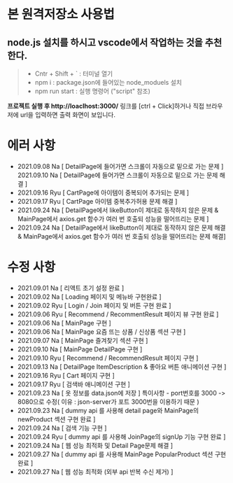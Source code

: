 # 본 원격저장소 사용법

## node.js 설치를 하시고 vscode에서 작업하는 것을 추천한다.

> - Cntr + Shift + ` : 터미널 열기
> - npm i : package.json에 들어있는 node_moduels 설치
> - npm run start : 실행 명령어 ("script" 참조)


**프로젝트 실행 후  http://loaclhost:3000/** 링크를 [ctrl + Click]하거나 직접 브라우저에 url을 입력하면 출력 화면이 보입니다.


# 에러 사항

- 2021.09.08 Na [ DetailPage에 들어가면 스크롤이 자동으로 밑으로 가는 문제 ] 2021.09.10 Na [ DetailPage에 들어가면 스크롤이 자동으로 밑으로 가는 문제 해결 ]
- 2021.09.16 Ryu [ CartPage에 아이템이 중복되어 추가되는 문제 ]
- 2021.09.17 Ryu [ CartPage 아이템 중복추가허용 문제 해결 ]
- 2021.09.24 Na [ DetailPage에서 likeButton이 제대로 동작하지 않은 문제 & MainPage에서 axios.get 함수가 여러 번 호출되 성능을 떨어뜨리는 문제 ]
- 2021.09.24 Na [ DetailPage에서 likeButton이 제대로 동작하지 않은 문제 해결 & MainPage에서 axios.get 함수가 여러 번 호출되 성능을 떨어뜨리는 문제 해결] 



# 수정 사항

- 2021.09.01 Na [ 리액트 초기 설정 완료 ]
- 2021.09.02 Na [ Loading 페이지 및 메뉴바 구현완료 ]
- 2021.09.02 Ryu [ Login / Join 페이지 및 버튼 구현 완료 ]
- 2021.09.06 Ryu [ Recommend / RecommentResult 페이지 뷰 구현 완료 ]
- 2021.09.06 Na [ MainPage 구현 ]
- 2021.09.06 Na [ MainPage 요즘 뜨는 상품 / 신상품 섹션 구현 ]
- 2021.09.07 Na [ MainPage 즐겨찾기 섹션 구현 ]
- 2021.09.10 Na [ MainPage DetailPage 구현 ]
- 2021.09.10 Ryu [ Recommend / RecommendResult 페이지 구현 ]
- 2021.09.13 Na [ DetailPage ItemDescription & 좋아요 버튼 애니메이션 구현 ]
- 2021.09.16 Ryu [ Cart 페이지 구현 ]
- 2021.09.17 Ryu [ 검색바 애니메이션 구현 ]
- 2021.09.23 Na [ 옷 정보를 data.json에 저장 ] 특이사항 - port번호를 3000 -> 8080으로 수정( 이유 : json-server가 포트 3000번을 이용하기 때문 )
- 2021.09.23 Na [ dummy api 를 사용해 detail page와 MainPage의 newProduct 섹션 구현 완료 ]
- 2021.09.24 Na [ 검색 기능 구현 ]
- 2021.09.24 Ryu [ dummy api 를 사용해 JoinPage의 signUp 기능 구현 완료 ]
- 2021.09.24 Na [ 웹 성능 최적화 및 Detail Page문제 해결 ]
- 2021.09.27 Na [ dummy api 를 사용해 MainPage PopularProduct 섹션 구현 완료 ]
- 2021.09.27 Na [ 웹 성능 최적화 (외부 api 반복 수신 제거) ]
